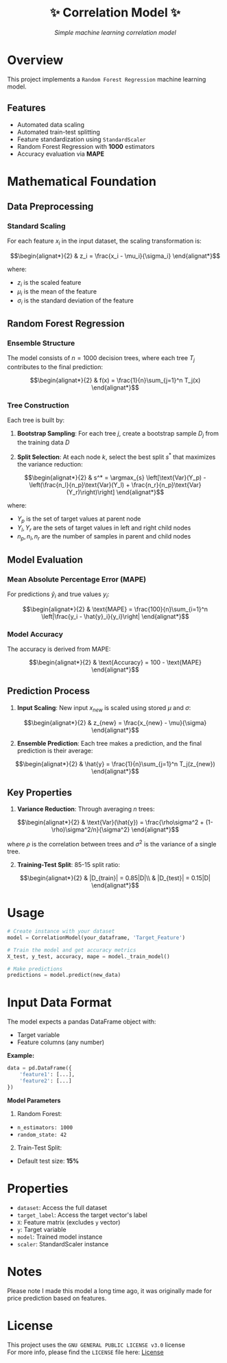 <h1 align="center">✨ Correlation Model ✨</h1>

<h6 align="center"><em>Simple machine learning correlation model</em></h6>

# Overview
This project implements a `Random Forest Regression` machine learning model.

## Features
- Automated data scaling
- Automated train-test splitting
- Feature standardization using `StandardScaler`
- Random Forest Regression with **1000** estimators
- Accuracy evaluation via **MAPE**

# Mathematical Foundation

## Data Preprocessing

### Standard Scaling
For each feature $x_i$ in the input dataset, the scaling transformation is:

```math
\begin{alignat*}{2}
& z_i = \frac{x_i - \mu_i}{\sigma_i}
\end{alignat*}
```

where:
- $z_i$ is the scaled feature
- $\mu_i$ is the mean of the feature
- $\sigma_i$ is the standard deviation of the feature

## Random Forest Regression

### Ensemble Structure
The model consists of $n = 1000$ decision trees, where each tree $T_j$ contributes to the final prediction:

```math
\begin{alignat*}{2}
& f(x) = \frac{1}{n}\sum_{j=1}^n T_j(x)
\end{alignat*}
```

### Tree Construction
Each tree is built by:

1. **Bootstrap Sampling**: For each tree $j$, create a bootstrap sample $D_j$ from the training data $D$

2. **Split Selection**: At each node $k$, select the best split $s^*$ that maximizes the variance reduction:

```math
\begin{alignat*}{2}
& s^* = \argmax_{s} \left[\text{Var}(Y_p) - \left(\frac{n_l}{n_p}\text{Var}(Y_l) + \frac{n_r}{n_p}\text{Var}(Y_r)\right)\right]
\end{alignat*}
```

where:
- $Y_p$ is the set of target values at parent node
- $Y_l, Y_r$ are the sets of target values in left and right child nodes
- $n_p, n_l, n_r$ are the number of samples in parent and child nodes

## Model Evaluation

### Mean Absolute Percentage Error (MAPE)
For predictions $\hat{y}_i$ and true values $y_i$:

```math
\begin{alignat*}{2}
& \text{MAPE} = \frac{100}{n}\sum_{i=1}^n \left|\frac{y_i - \hat{y}_i}{y_i}\right|
\end{alignat*}
```

### Model Accuracy
The accuracy is derived from MAPE:

```math
\begin{alignat*}{2}
& \text{Accuracy} = 100 - \text{MAPE}
\end{alignat*}
```

## Prediction Process

1. **Input Scaling**: New input $x_{new}$ is scaled using stored $\mu$ and $\sigma$:

```math
\begin{alignat*}{2}
& z_{new} = \frac{x_{new} - \mu}{\sigma}
\end{alignat*}
```

2. **Ensemble Prediction**: Each tree makes a prediction, and the final prediction is their average:

```math
\begin{alignat*}{2}
& \hat{y} = \frac{1}{n}\sum_{j=1}^n T_j(z_{new})
\end{alignat*}
```

## Key Properties

1. **Variance Reduction**: Through averaging $n$ trees:
```math
\begin{alignat*}{2}
& \text{Var}(\hat{y}) = \frac{\rho\sigma^2 + (1-\rho)\sigma^2/n}{\sigma^2}
\end{alignat*}
```
where $\rho$ is the correlation between trees and $\sigma^2$ is the variance of a single tree.

2. **Training-Test Split**: 85-15 split ratio:
```math
\begin{alignat*}{2}
& |D_{train}| = 0.85|D|\\
& |D_{test}| = 0.15|D|
\end{alignat*}
```

# Usage

```python
# Create instance with your dataset
model = CorrelationModel(your_dataframe, 'Target_Feature')

# Train the model and get accuracy metrics
X_test, y_test, accuracy, mape = model._train_model()

# Make predictions
predictions = model.predict(new_data)
```

# Input Data Format
The model expects a pandas DataFrame object with:
- Target variable
- Feature columns (any number)

**Example:**
```python
data = pd.DataFrame({
    'feature1': [...],
    'feature2': [...]
})
```

**Model Parameters**
1. Random Forest:
- `n_estimators: 1000`
- `random_state: 42`
2. Train-Test Split:
- Default test size: **15%**

# Properties
- `dataset`: Access the full dataset
- `target_label`: Access the target vector's label
- `X`: Feature matrix (excludes `y` vector)
- `y`: Target variable
- `model`: Trained model instance
- `scaler`: StandardScaler instance

# Notes

Please note I made this model a long time ago,
it was originally made for price prediction based on features.

# License
This project uses the `GNU GENERAL PUBLIC LICENSE v3.0` license
<br>
For more info, please find the `LICENSE` file here: [License](LICENSE)